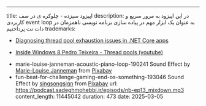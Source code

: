 ---
title: اپیزود سیزده - چلو‌کره ی در صف
description: در این اپیزود به مرور سریع و کاربردی event loop به عنوان یک ابزار مهم در پیاده سازی برنامه نویسی ناهمزمان در دات نت پرداختیم
trademarks:
  - <p><a href="https://learn.microsoft.com/en-us/shows/on-dotnet/diagnosing-thread-pool-exhaustion-issues-in-net-core-apps" target="_blank" rel="noopener noreferer nofollow">Diagnosing thread pool exhaustion issues in .NET Core apps</a></p>
  - <p><a href="https://youtu.be/Z86b3Rd09sE?si=68yR_P6FfoSBV5q2" target="_blank" rel="noopener noreferer nofollow">Inside Windows 8 Pedro Teixeira - Thread pools (youtube)</a></p>
  - marie-louise-janneman-acoustic-piano-loop-190241 Sound Effect by <a href="https://pixabay.com/users/mleckert82-6606463/?utm_source=link-attribution&utm_medium=referral&utm_campaign=music&utm_content=190241">Marie-Louise Janneman</a> from <a href="https://pixabay.com/sound-effects//?utm_source=link-attribution&utm_medium=referral&utm_campaign=music&utm_content=190241">Pixabay</a>
  - fun-beat-for-challenge-gaming-end-os-something-193046 Sound Effect by <a href="https://pixabay.com/users/singsongsign-41447571/?utm_source=link-attribution&utm_medium=referral&utm_campaign=music&utm_content=193046">singsongsign</a> from <a href="https://pixabay.com//?utm_source=link-attribution&utm_medium=referral&utm_campaign=music&utm_content=193046">Pixabay</a>
url: https://podcast.sadeghmohebbi.ir/episods/nb-ep13_mixdown.mp3
content_length: 11445042
duration: 473
date: 2025-03-05